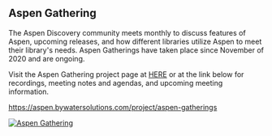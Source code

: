## Aspen Gathering

The Aspen Discovery community meets monthly to discuss features of Aspen, upcoming releases, and how different libraries utilize Aspen to meet their library's needs. Aspen Gatherings have taken place since November of 2020 and are ongoing.

Visit the Aspen Gathering project page at [HERE](https://aspen.bywatersolutions.com/project/aspen-gatherings) or at the link below for recordings, meeting notes and agendas, and upcoming meeting information.

https://aspen.bywatersolutions.com/project/aspen-gatherings

[![Aspen Gathering](/manual/images/aspen-gathering.jpg)](https://aspen.bywatersolutions.com/project/aspen-gatherings)
